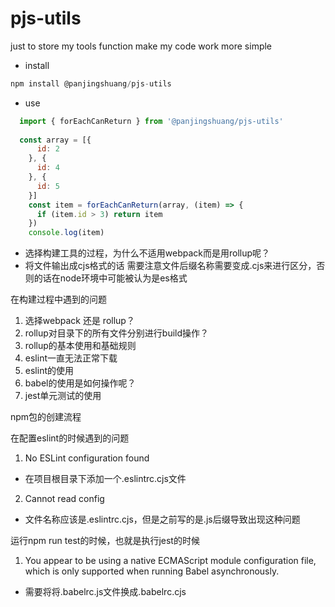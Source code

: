 # pjs-utils
just to store my tools function make my code work more simple

- install
```javascript
npm install @panjingshuang/pjs-utils
```
- use
```javascript
  import { forEachCanReturn } from '@panjingshuang/pjs-utils'
  
  const array = [{
      id: 2
    }, {
      id: 4
    }, {
      id: 5
    }]
    const item = forEachCanReturn(array, (item) => {
      if (item.id > 3) return item
    })
    console.log(item)
```

- 选择构建工具的过程，为什么不适用webpack而是用rollup呢？
- 将文件输出成cjs格式的话 需要注意文件后缀名称需要变成.cjs来进行区分，否则的话在node环境中可能被认为是es格式

在构建过程中遇到的问题
1. 选择webpack 还是 rollup？
2. rollup对目录下的所有文件分别进行build操作？
3. rollup的基本使用和基础规则
4. eslint一直无法正常下载
5. eslint的使用
6. babel的使用是如何操作呢？
7. jest单元测试的使用

npm包的创建流程


在配置eslint的时候遇到的问题
1. No ESLint configuration found 
- 在项目根目录下添加一个.eslintrc.cjs文件
2. Cannot read config
-  文件名称应该是.eslintrc.cjs，但是之前写的是.js后缀导致出现这种问题

运行npm run test的时候，也就是执行jest的时候
1. You appear to be using a native ECMAScript module configuration file, which is only supported when running Babel asynchronously.
- 需要将将.babelrc.js文件换成.babelrc.cjs